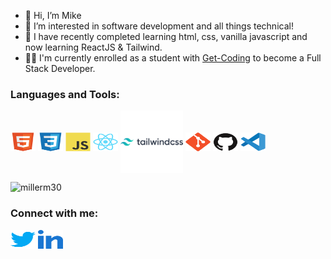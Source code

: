 - 👋 Hi, I’m Mike
- 👀 I’m interested in software development and all things technical!
- 🌱 I have recently completed learning html, css, vanilla javascript and now learning ReactJS & Tailwind.
- 🧑‍💻 I'm currently enrolled as a student with [Get-Coding](http://www.get-codeing.ca) to become a Full Stack Developer.
<h3 align="left">Languages and Tools:</h3>
<p align="left">
<img align="center" src="https://github.com/millerm30/millerm30/blob/main/images/html5-original.svg" alt="HTML5" height="30" width="40" />
<img align="center" src="https://github.com/millerm30/millerm30/blob/main/images/css3-original.svg" alt="CSS3" height="30" width="40" />
<img align="center" src="https://github.com/millerm30/millerm30/blob/main/images/javascript-original.svg" alt="JavaScript" height="30" width="40" />
<a href="https://reactjs.org/ target="blank"><img align="center" src="https://github.com/millerm30/millerm30/blob/main/images/react-original.svg" alt="React" height="30" width="40" /></a>
<img align="center" src="https://github.com/millerm30/millerm30/blob/main/images/tailwindcss-original-wordmark.svg" alt="Tailwindcss" height="100" width="100" />
<img align="center" src="https://github.com/millerm30/millerm30/blob/main/images/git-original.svg" alt="Git" height="30" width="40" />
<img align="center" src="https://github.com/millerm30/millerm30/blob/main/images/github-original.svg" alt="Github" height="30" width="40" />
<img align="center" src="https://github.com/millerm30/millerm30/blob/main/images/vscode-original.svg" alt="Visual Studio Code" height="30" width="40" /
</p>
<p align="left">
  <img src="https://github-readme-stats.vercel.app/api/top-langs?username=millerm30&show_icons=true&locale=en&layout=compact" alt="millerm30" />
</p>

<h3 align="left">Connect with me:</h3>
<p align="left">
<a href="https://twitter.com/millerm30" target="blank"><img align="center" src="https://github.com/millerm30/millerm30/blob/main/images/twitter.svg" alt="millerm30" height="30" width="40" /></a>
<a href="https://linkedin.com/in/michael-miller-0aa2bb229" target="blank"><img align="center" src="https://github.com/millerm30/millerm30/blob/main/images/linked-in-alt.svg" alt="millerm30" height="30" width="40" /></a>
</p>

<!---
millerm30/millerm30 is a ✨ special ✨ repository because its `README.md` (this file) appears on your GitHub profile.
You can click the Preview link to take a look at your changes.
--->

